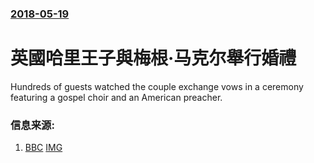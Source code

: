 ### [2018-05-19](/news/2018/05/19/index.md)

##### 
# 英國哈里王子與梅根·马克尔舉行婚禮 

Hundreds of guests watched the couple exchange vows in a ceremony featuring a gospel choir and an American preacher.


### 信息来源:

1. [BBC](http://www.bbc.co.uk/news/uk-44175216) [IMG](https://ichef.bbci.co.uk/images/ic/1024x576/p067nl0f.jpg)
